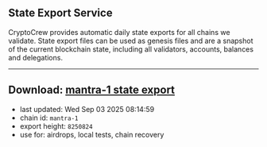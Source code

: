 ## State Export Service
CryptoCrew provides automatic daily state exports for all chains we validate. State export files can be used as genesis files and are a snapshot of the current blockchain state, including all validators, accounts, balances and delegations.

---
**Download: [mantra-1 state export](https://dl-eu2.ccvalidators.com/SERVICE/mantrachain/mantra-1_export_8250824.json)**
---

- last updated: Wed Sep 03 2025 08:14:59
- chain id: `mantra-1`
- export height: `8250824`
- use for: airdrops, local tests, chain recovery
